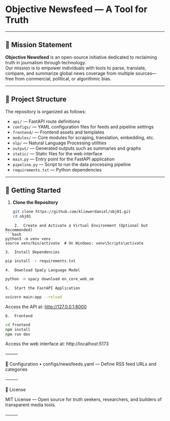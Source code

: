 # Objective Newsfeed — A Tool for Truth

---

## 🧭 Mission Statement

**Objective Newsfeed** is an open-source initiative dedicated to reclaiming truth in journalism through technology.  
Our mission is to empower individuals with tools to parse, translate, compare, and summarize global news coverage from multiple sources—free from commercial, political, or algorithmic bias.

---

## 📁 Project Structure

The repository is organized as follows:

- `api/` — FastAPI route definitions  
- `configs/` — YAML configuration files for feeds and pipeline settings  
- `frontend/` — Frontend assets and templates  
- `modules/` — Core modules for scraping, translation, embedding, etc.  
- `nlp/` — Natural Language Processing utilities  
- `output/` — Generated outputs such as summaries and graphs  
- `static/` — Static files for the web interface  
- `main.py` — Entry point for the FastAPI application  
- `pipeline.py` — Script to run the data processing pipeline  
- `requirements.txt` — Python dependencies  

---

## 🚀 Getting Started

1. **Clone the Repository**

   ```bash
   git clone https://github.com/kliewerdaniel/obj01.git
   cd obj01
```
	2.	Create and Activate a Virtual Environment (Optional but Recommended)
```bash
python3 -m venv venv
source venv/bin/activate  # On Windows: venv\Scripts\activate
```

	3.	Install Dependencies
```bash
pip install -r requirements.txt
```

	4.	Download SpaCy Language Model
```bash
python -m spacy download en_core_web_sm
```

	5.	Start the FastAPI Application
```bash
uvicorn main:app --reload
```
Access the API at: http://127.0.0.1:8000

	6.	Frontend
```bash
cd frontend
npm install
npm run dev
```
Access the web interface at: http://localhost:5173

⸻

🔧 Configuration
	•	configs/newsfeeds.yaml — Define RSS feed URLs and categories

⸻

📜 License

MIT License — Open source for truth seekers, researchers, and builders of transparent media tools.

⸻
